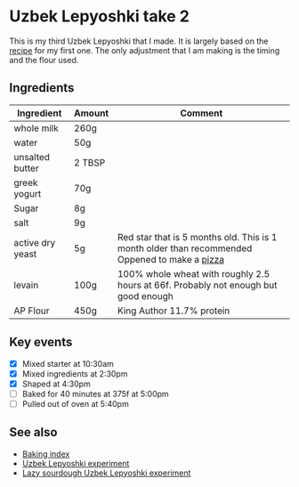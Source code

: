 # Uzbek Lepyoshki take 2

This is my third Uzbek Lepyoshki that I made. It is largely based on the [recipe](../431) for my first one. The only adjustment that I am making is the timing and the flour used.

## Ingredients

| Ingredient | Amount | Comment |
| --- | --- | --- |
| whole milk | 260g |  |
| water | 50g |  |
| unsalted butter | 2 TBSP |  |
| greek yogurt | 70g |  |
| Sugar | 8g |  |
| salt | 9g |  |
| active dry yeast | 5g | Red star that is 5 months old. This is 1 month older than recommended Oppened to make a [pizza](../298) |
| levain | 100g | 100% whole wheat with roughly 2.5 hours at 66f. Probably not enough but good enough |
| AP Flour | 450g | King Author 11.7% protein |

## Key events

- [x] Mixed starter at 10:30am
- [x] Mixed ingredients at 2:30pm
- [x] Shaped at 4:30pm
- [ ] Baked for 40 minutes at 375f at 5:00pm
- [ ] Pulled out of oven at 5:40pm

## See also

- [Baking index](../292)
- [Uzbek Lepyoshki experiment](../431)
- [Lazy sourdough Uzbek Lepyoshki experiment](../440)